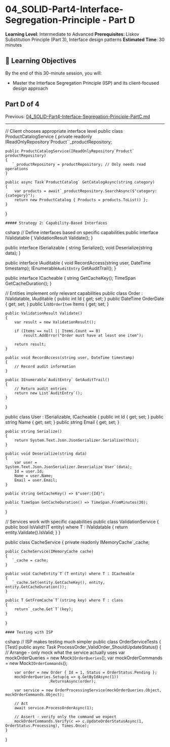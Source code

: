 # 04_SOLID-Part4-Interface-Segregation-Principle - Part D

**Learning Level**: Intermediate to Advanced
**Prerequisites**: Liskov Substitution Principle (Part 3), Interface design patterns
**Estimated Time**: 30 minutes

## 🎯 Learning Objectives

By the end of this 30-minute session, you will:

- Master the Interface Segregation Principle (ISP) and its client-focused design approach

## Part D of 4

Previous: [04_SOLID-Part4-Interface-Segregation-Principle-PartC.md](04_SOLID-Part4-Interface-Segregation-Principle-PartC.md)

---

// Client chooses appropriate interface level
public class ProductCatalogService
{
    private readonly IReadOnlyRepository`Product``_productRepository;

    public ProductCatalogService(IReadOnlyRepository`Product` productRepository)
    {
       `_productRepository = productRepository; // Only needs read operations
    }

    public async Task`ProductCatalog` GetCatalogAsync(string category)
    {
        var products = await`_productRepository.SearchAsync($"category:{category}");
        return new ProductCatalog { Products = products.ToList() };
    }
}

    ##### Strategy 2: Capability-Based Interfaces
csharp
// Define interfaces based on specific capabilities
public interface IValidatable
{
    ValidationResult Validate();
}

public interface ISerializable
{
    string Serialize();
    void Deserialize(string data);
}

public interface IAuditable
{
    void RecordAccess(string user, DateTime timestamp);
    IEnumerable`AuditEntry` GetAuditTrail();
}

public interface ICacheable
{
    string GetCacheKey();
    TimeSpan GetCacheDuration();
}

// Entities implement only relevant capabilities
public class Order : IValidatable, IAuditable
{
    public int Id { get; set; }
    public DateTime OrderDate { get; set; }
    public List`OrderItem` Items { get; set; }

    public ValidationResult Validate()
    {
        var result = new ValidationResult();

        if (Items == null || Items.Count == 0)
            result.AddError("Order must have at least one item");

        return result;
    }

    public void RecordAccess(string user, DateTime timestamp)
    {
        // Record audit information
    }

    public IEnumerable`AuditEntry` GetAuditTrail()
    {
        // Return audit entries
        return new List`AuditEntry`();
    }
}

public class User : ISerializable, ICacheable
{
    public int Id { get; set; }
    public string Name { get; set; }
    public string Email { get; set; }

    public string Serialize()
    {
        return System.Text.Json.JsonSerializer.Serialize(this);
    }

    public void Deserialize(string data)
    {
        var user = System.Text.Json.JsonSerializer.Deserialize`User`(data);
        Id = user.Id;
        Name = user.Name;
        Email = user.Email;
    }

    public string GetCacheKey() => $"user:{Id}";

    public TimeSpan GetCacheDuration() => TimeSpan.FromMinutes(30);
}

// Services work with specific capabilities
public class ValidationService
{
    public bool IsValid`T`(T entity) where T : IValidatable
    {
        return entity.Validate().IsValid;
    }
}

public class CacheService
{
    private readonly IMemoryCache`_cache;

    public CacheService(IMemoryCache cache)
    {
       `_cache = cache;
    }

    public void CacheEntity`T`(T entity) where T : ICacheable
    {
       `_cache.Set(entity.GetCacheKey(), entity, entity.GetCacheDuration());
    }

    public T GetFromCache`T`(string key) where T : class
    {
        return`_cache.Get`T`(key);
    }
}

    #### Testing with ISP
csharp
// ISP makes testing much simpler
public class OrderServiceTests
{
    [Test]
    public async Task ProcessOrder_ValidOrder_ShouldUpdateStatus()
    {
        // Arrange - only mock what the service actually uses
        var mockOrderQueries = new Mock`IOrderQueries`();
        var mockOrderCommands = new Mock`IOrderCommands`();

        var order = new Order { Id = 1, Status = OrderStatus.Pending };
        mockOrderQueries.Setup(q => q.GetByIdAsync(1))
                       .ReturnsAsync(order);

        var service = new OrderProcessingService(mockOrderQueries.Object, mockOrderCommands.Object);

        // Act
        await service.ProcessOrderAsync(1);

        // Assert - verify only the command we expect
        mockOrderCommands.Verify(c => c.UpdateOrderStatusAsync(1, OrderStatus.Processing), Times.Once);
    }
}

